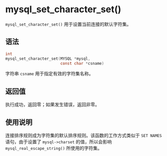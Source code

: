 mysql_set_character_set() 
==============================================

`mysql_set_character_set()` 用于设置当前连接的默认字符集。

语法 
-----------------------

```c
int
mysql_set_character_set(MYSQL *mysql,
                        const char *csname)
```



字符串 `csname` 用于指定有效的字符集名称。

返回值 
------------------------

执行成功，返回零；如果发生错误，返回非零。

使用说明 
-------------------------

连接排序规则成为字符集的默认排序规则。该函数的工作方式类似于 `SET NAMES` 语句，由于设置了 `mysql->charset` 的值，所以会影响 `mysql_real_escape_string()` 所使用的字符集。
